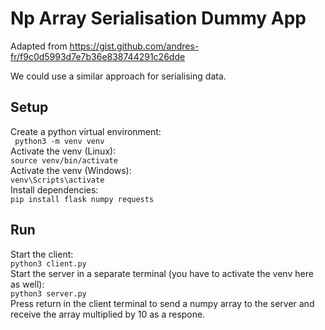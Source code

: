 # Np Array Serialisation Dummy App
Adapted from https://gist.github.com/andres-fr/f9c0d5993d7e7b36e838744291c26dde

We could use a similar approach for serialising data.

## Setup
Create a python virtual environment:  
``` python3 -m venv venv```   
Activate the venv (Linux):  
```source venv/bin/activate```  
Activate the venv (Windows):  
```venv\Scripts\activate```    
Install dependencies:  
```pip install flask numpy requests```

## Run
Start the client:  
```python3 client.py```  
Start the server in a separate terminal (you have to activate the venv here as well):  
```python3 server.py```  
Press return in the client terminal to send a numpy array to the server and receive the array multiplied by 10 as a respone.